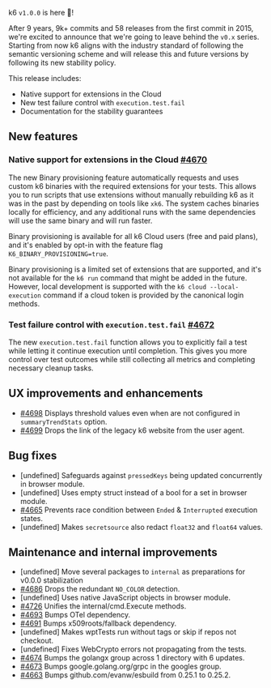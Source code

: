 k6 `v1.0.0` is here 🎉!

After 9 years, 9k+ commits and 58 releases from the first commit in 2015, we're excited to announce that we're going to leave behind the `v0.x` series. Starting from now k6 aligns with the industry standard of following the semantic versioning scheme and will release this and future versions by following its new stability policy.

This release includes:

- Native support for extensions in the Cloud
- New test failure control with `execution.test.fail`
- Documentation for the stability guarantees

## New features

### Native support for extensions in the Cloud [#4670](https://github.com/grafana/k6/pull/4671)

The new Binary provisioning feature automatically requests and uses custom k6 binaries with the required extensions for your tests. This allows you to run scripts that use extensions without manually rebuilding k6 as it was in the past by depending on tools like `xk6`. The system caches binaries locally for efficiency, and any additional runs with the same dependencies will use the same binary and will run faster.

Binary provisioning is available for all k6 Cloud users (free and paid plans), and it's enabled by opt-in with the feature flag `K6_BINARY_PROVISIONING=true`.

Binary provisioning is a limited set of extensions that are supported, and it's not available for the `k6 run` command that might be added in the future. However, local development is supported with the `k6 cloud --local-execution` command if a cloud token is provided by the canonical login methods.

### Test failure control with `execution.test.fail` [#4672](https://github.com/grafana/k6/pull/4672)

The new `execution.test.fail` function allows you to explicitly fail a test while letting it continue execution until completion. This gives you more control over test outcomes while still collecting all metrics and completing necessary cleanup tasks.


## UX improvements and enhancements

- [#4698](https://github.com/grafana/k6/pull/4698) Displays threshold values even when are not configured in `summaryTrendStats` option.
- [#4699](https://github.com/grafana/k6/pull/4699) Drops the link of the legacy k6 website from the user agent.

## Bug fixes

- [undefined] Safeguards against `pressedKeys` being updated concurrently in browser module.
- [undefined] Uses empty struct instead of a bool for a set in browser module.
- [#4665](https://github.com/grafana/k6/pull/4665) Prevents race condition between `Ended` & `Interrupted` execution states.
- [undefined] Makes `secretsource` also redact `float32` and `float64` values.

## Maintenance and internal improvements

- [undefined] Move several packages to `internal` as preparations for v0.0.0 stabilization
- [#4686](https://github.com/grafana/k6/pull/4686) Drops the redundant `NO_COLOR` detection.
- [undefined] Uses native JavaScript objects in browser module.
- [#4726](https://github.com/grafana/k6/pull/4726) Unifies the internal/cmd.Execute methods.
- [#4693](https://github.com/grafana/k6/pull/4693) Bumps OTel dependency.
- [#4691](https://github.com/grafana/k6/pull/4691) Bumps x509roots/fallback dependency.
- [undefined] Makes wptTests run without tags or skip if repos not checkout.
- [undefined] Fixes WebCrypto errors not propagating from the tests.
- [#4674](https://github.com/grafana/k6/pull/4674) Bumps the golangx group across 1 directory with 6 updates.
- [#4673](https://github.com/grafana/k6/pull/4673) Bumps google.golang.org/grpc in the googles group.
- [#4663](https://github.com/grafana/k6/pull/4663) Bumps github.com/evanw/esbuild from 0.25.1 to 0.25.2.

